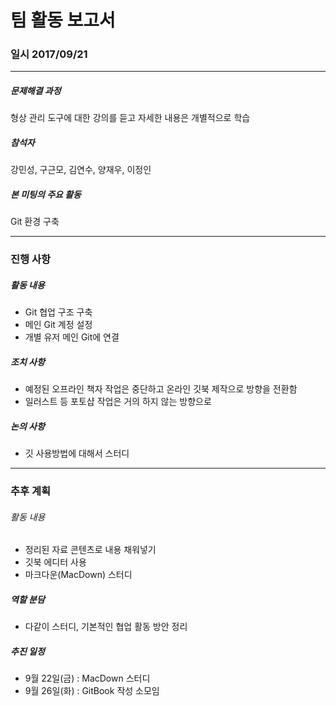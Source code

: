 # 팀 활동 보고서
### 일시 2017/09/21
--------------------
##### 문제해결 과정
형상 관리 도구에 대한 강의를 듣고 자세한 내용은 개별적으로 학습

##### 참석자
강민성, 구근모, 김연수, 양재우, 이정인

##### 본 미팅의 주요 활동
Git 환경 구축

--------------------
### 진행 사항
##### 활동 내용
* Git 협업 구조 구축
* 메인 Git 계정 설정
* 개별 유저 메인 Git에 연결

##### 조치 사항
* 예정된 오프라인 책자 작업은 중단하고 온라인 깃북 제작으로 방향을 전환함
* 일러스트 등 포토샵 작업은 거의 하지 않는 방향으로

##### 논의 사항
* 깃 사용방법에 대해서 스터디

--------------------
### 추후 계획
###### 활동 내용
* 정리된 자료 콘텐츠로 내용 채워넣기
* 깃북 에디터 사용
* 마크다운(MacDown) 스터디

##### 역할 분담
* 다같이 스터디, 기본적인 협업 활동 방안 정리

##### 추진 일정
* 9월 22일(금) : MacDown 스터디
* 9월 26일(화) : GitBook 작성 소모임
